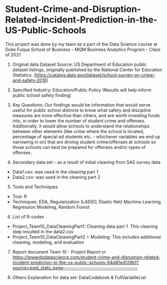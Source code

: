 # Student-Crime-and-Disruption-Related-Incident-Prediction-in-the-US-Public-Schools
This project was done by my team as a part of the Data Science course at Duke Fuqua School of Business - MQM Business Analytics Program - Class of 2021

1. Original data
Dataset Source: US Department of Education public dataset listings, originally published by the
National Center for Education Statistics.
(https://catalog.data.gov/dataset/school-survey-on-crime-and-safety-2016)

2. Specified Industry: Education/Public Policy (Results will help inform public school safety
finding)

3. Key Questions: Our findings would be information that would serve useful for public school
districts to know what safety and discipline measures are more effective than others, and are
worth investing funds into, in order to lower the number of student crime and offenses.
Additionally, it would allow schools to understand the relationships between other elements (like
crime where the school is located, percentage of special ed students etc. - whichever variables
we end up narrowing in on) that are driving student crime/offenses at schools so those schools
can best be prepared for offenses and/or types of offenses.

4. Secondary data set - as a result of initial cleaning from SAS survey data
- Data1.csv: was used in the cleaning part 1
- Data2.csv: was used in the cleaning part 2

5. Tools and Techniques
- Tool: R
- Techniques: EDA, Regularization (LASSO, Elastic Net) Machine Learning, Regression Modeling, Random Forest

6. List of R-codes
- Project_Team10_DataCleaningPart1: Cleaning data part 1. This cleaning step resulted in the data2.csv
- Project_Team10_DataCleaningPart2 + Modeling: This includes additional cleaning, modeling, and evaluation

7. Report document
Team 10 - Project Report
or
https://towardsdatascience.com/student-crime-and-disruption-related-incident-prediction-in-the-us-public-schools-64d81ed129b1?source=post_stats_page-------------------------------------

8. Others
Explanation for data set: DataCodebook & FullVariableList
